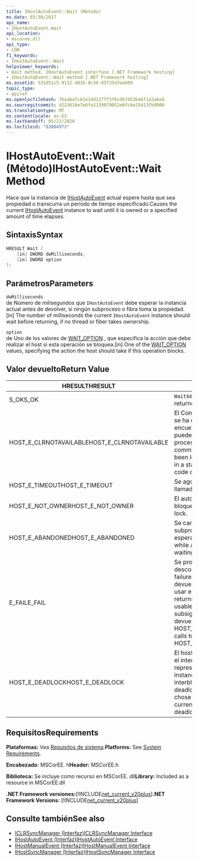 ```yaml
---
title: IHostAutoEvent::Wait (Método)
ms.date: 03/30/2017
api_name:
- IHostAutoEvent.Wait
api_location:
- mscoree.dll
api_type:
- COM
f1_keywords:
- IHostAutoEvent::Wait
helpviewer_keywords:
- Wait method, IHostAutoEvent interface [.NET Framework hosting]
- IHostAutoEvent::Wait method [.NET Framework hosting]
ms.assetid: 535d51c5-9112-401b-8c36-85f35d7ee609
topic_type:
- apiref
ms.openlocfilehash: 7baabafc61e14d127ff3f0cdb7453be6f1a2abeb
ms.sourcegitcommit: d223616e7e6fe2139079052e6fcbe25413fb9900
ms.translationtype: MT
ms.contentlocale: es-ES
ms.lasthandoff: 05/22/2020
ms.locfileid: "83804972"
---
```

# <a name="ihostautoeventwait-method"></a><span data-ttu-id="8cfbf-102">IHostAutoEvent::Wait (Método)</span><span class="sxs-lookup"><span data-stu-id="8cfbf-102">IHostAutoEvent::Wait Method</span></span>
<span data-ttu-id="8cfbf-103">Hace que la instancia de [IHostAutoEvent](ihostautoevent-interface.md) actual espere hasta que sea propiedad o transcurra un período de tiempo especificado.</span><span class="sxs-lookup"><span data-stu-id="8cfbf-103">Causes the current [IHostAutoEvent](ihostautoevent-interface.md) instance to wait until it is owned or a specified amount of time elapses.</span></span>  
  
## <a name="syntax"></a><span data-ttu-id="8cfbf-104">Sintaxis</span><span class="sxs-lookup"><span data-stu-id="8cfbf-104">Syntax</span></span>  
  
```cpp  
HRESULT Wait (  
    [in] DWORD dwMilliseconds,  
    [in] DWORD option  
);  
```  
  
## <a name="parameters"></a><span data-ttu-id="8cfbf-105">Parámetros</span><span class="sxs-lookup"><span data-stu-id="8cfbf-105">Parameters</span></span>  
 `dwMilliseconds`  
 <span data-ttu-id="8cfbf-106">de Número de milisegundos que `IHostAutoEvent` debe esperar la instancia actual antes de devolver, si ningún subproceso o fibra toma la propiedad.</span><span class="sxs-lookup"><span data-stu-id="8cfbf-106">[in] The number of milliseconds the current `IHostAutoEvent` instance should wait before returning, if no thread or fiber takes ownership.</span></span>  
  
 `option`  
 <span data-ttu-id="8cfbf-107">de Uno de los valores de [WAIT_OPTION](wait-option-enumeration.md) , que especifica la acción que debe realizar el host si esta operación se bloquea.</span><span class="sxs-lookup"><span data-stu-id="8cfbf-107">[in] One of the [WAIT_OPTION](wait-option-enumeration.md) values, specifying the action the host should take if this operation blocks.</span></span>  
  
## <a name="return-value"></a><span data-ttu-id="8cfbf-108">Valor devuelto</span><span class="sxs-lookup"><span data-stu-id="8cfbf-108">Return Value</span></span>  
  
|<span data-ttu-id="8cfbf-109">HRESULT</span><span class="sxs-lookup"><span data-stu-id="8cfbf-109">HRESULT</span></span>|<span data-ttu-id="8cfbf-110">Descripción</span><span class="sxs-lookup"><span data-stu-id="8cfbf-110">Description</span></span>|  
|-------------|-----------------|  
|<span data-ttu-id="8cfbf-111">S_OK</span><span class="sxs-lookup"><span data-stu-id="8cfbf-111">S_OK</span></span>|<span data-ttu-id="8cfbf-112">`Wait`se devolvió correctamente.</span><span class="sxs-lookup"><span data-stu-id="8cfbf-112">`Wait` returned successfully.</span></span>|  
|<span data-ttu-id="8cfbf-113">HOST_E_CLRNOTAVAILABLE</span><span class="sxs-lookup"><span data-stu-id="8cfbf-113">HOST_E_CLRNOTAVAILABLE</span></span>|<span data-ttu-id="8cfbf-114">El Common Language Runtime (CLR) no se ha cargado en un proceso o el CLR se encuentra en un estado en el que no puede ejecutar código administrado ni procesar la llamada correctamente.</span><span class="sxs-lookup"><span data-stu-id="8cfbf-114">The common language runtime (CLR) has not been loaded into a process, or the CLR is in a state in which it cannot run managed code or process the call successfully.</span></span>|  
|<span data-ttu-id="8cfbf-115">HOST_E_TIMEOUT</span><span class="sxs-lookup"><span data-stu-id="8cfbf-115">HOST_E_TIMEOUT</span></span>|<span data-ttu-id="8cfbf-116">Se agotó el tiempo de espera de la llamada.</span><span class="sxs-lookup"><span data-stu-id="8cfbf-116">The call timed out.</span></span>|  
|<span data-ttu-id="8cfbf-117">HOST_E_NOT_OWNER</span><span class="sxs-lookup"><span data-stu-id="8cfbf-117">HOST_E_NOT_OWNER</span></span>|<span data-ttu-id="8cfbf-118">El autor de la llamada no posee el bloqueo.</span><span class="sxs-lookup"><span data-stu-id="8cfbf-118">The caller does not own the lock.</span></span>|  
|<span data-ttu-id="8cfbf-119">HOST_E_ABANDONED</span><span class="sxs-lookup"><span data-stu-id="8cfbf-119">HOST_E_ABANDONED</span></span>|<span data-ttu-id="8cfbf-120">Se canceló un evento mientras un subproceso o fibra bloqueados estaba esperando en él.</span><span class="sxs-lookup"><span data-stu-id="8cfbf-120">An event was canceled while a blocked thread or fiber was waiting on it.</span></span>|  
|<span data-ttu-id="8cfbf-121">E_FAIL</span><span class="sxs-lookup"><span data-stu-id="8cfbf-121">E_FAIL</span></span>|<span data-ttu-id="8cfbf-122">Se produjo un error grave desconocido.</span><span class="sxs-lookup"><span data-stu-id="8cfbf-122">An unknown catastrophic failure occurred.</span></span> <span data-ttu-id="8cfbf-123">Cuando un método devuelve E_FAIL, CLR ya no se puede usar en el proceso.</span><span class="sxs-lookup"><span data-stu-id="8cfbf-123">When a method returns E_FAIL, the CLR is no longer usable within the process.</span></span> <span data-ttu-id="8cfbf-124">Las llamadas subsiguientes a métodos de hospedaje devuelven HOST_E_CLRNOTAVAILABLE.</span><span class="sxs-lookup"><span data-stu-id="8cfbf-124">Subsequent calls to hosting methods return HOST_E_CLRNOTAVAILABLE.</span></span>|  
|<span data-ttu-id="8cfbf-125">HOST_E_DEADLOCK</span><span class="sxs-lookup"><span data-stu-id="8cfbf-125">HOST_E_DEADLOCK</span></span>|<span data-ttu-id="8cfbf-126">El host detectó un interbloqueo durante el intervalo de espera y eligió el evento representado por la `IHostAutoEvent` instancia actual como sujeto del interbloqueo.</span><span class="sxs-lookup"><span data-stu-id="8cfbf-126">The host detected a deadlock during the wait interval, and chose the event represented by the current `IHostAutoEvent` instance as the deadlock victim.</span></span>|  
  
## <a name="requirements"></a><span data-ttu-id="8cfbf-127">Requisitos</span><span class="sxs-lookup"><span data-stu-id="8cfbf-127">Requirements</span></span>  
 <span data-ttu-id="8cfbf-128">**Plataformas:** Vea [Requisitos de sistema](../../get-started/system-requirements.md).</span><span class="sxs-lookup"><span data-stu-id="8cfbf-128">**Platforms:** See [System Requirements](../../get-started/system-requirements.md).</span></span>  
  
 <span data-ttu-id="8cfbf-129">**Encabezado:** MSCorEE. h</span><span class="sxs-lookup"><span data-stu-id="8cfbf-129">**Header:** MSCorEE.h</span></span>  
  
 <span data-ttu-id="8cfbf-130">**Biblioteca:** Se incluye como recurso en MSCorEE. dll</span><span class="sxs-lookup"><span data-stu-id="8cfbf-130">**Library:** Included as a resource in MSCorEE.dll</span></span>  
  
 <span data-ttu-id="8cfbf-131">**.NET Framework versiones:**[!INCLUDE[net_current_v20plus](../../../../includes/net-current-v20plus-md.md)]</span><span class="sxs-lookup"><span data-stu-id="8cfbf-131">**.NET Framework Versions:** [!INCLUDE[net_current_v20plus](../../../../includes/net-current-v20plus-md.md)]</span></span>  
  
## <a name="see-also"></a><span data-ttu-id="8cfbf-132">Consulte también</span><span class="sxs-lookup"><span data-stu-id="8cfbf-132">See also</span></span>

- [<span data-ttu-id="8cfbf-133">ICLRSyncManager (Interfaz)</span><span class="sxs-lookup"><span data-stu-id="8cfbf-133">ICLRSyncManager Interface</span></span>](iclrsyncmanager-interface.md)
- [<span data-ttu-id="8cfbf-134">IHostAutoEvent (Interfaz)</span><span class="sxs-lookup"><span data-stu-id="8cfbf-134">IHostAutoEvent Interface</span></span>](ihostautoevent-interface.md)
- [<span data-ttu-id="8cfbf-135">IHostManualEvent (Interfaz)</span><span class="sxs-lookup"><span data-stu-id="8cfbf-135">IHostManualEvent Interface</span></span>](ihostmanualevent-interface.md)
- [<span data-ttu-id="8cfbf-136">IHostSyncManager (Interfaz)</span><span class="sxs-lookup"><span data-stu-id="8cfbf-136">IHostSyncManager Interface</span></span>](ihostsyncmanager-interface.md)
